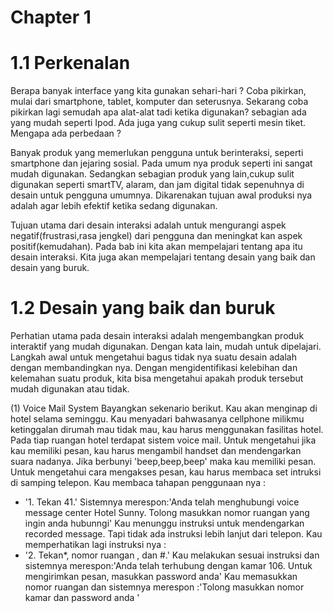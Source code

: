 # Chapter 1
# 1.1 Perkenalan
Berapa banyak interface yang kita gunakan sehari-hari ? Coba pikirkan, mulai dari smartphone, tablet, komputer dan seterusnya. Sekarang coba pikirkan lagi 
semudah apa alat-alat tadi ketika digunakan? sebagian ada yang mudah seperti Ipod. Ada juga yang cukup sulit seperti mesin tiket. Mengapa ada perbedaan ?

Banyak produk yang memerlukan pengguna untuk berinteraksi, seperti smartphone dan jejaring sosial. Pada umum nya produk seperti ini sangat mudah digunakan.
Sedangkan sebagian produk yang lain,cukup sulit digunakan seperti smartTV, alaram, dan jam digital tidak sepenuhnya di desain untuk pengguna umumnya.
Dikarenakan tujuan awal produksi nya adalah agar lebih efektif ketika sedang digunakan.

Tujuan utama dari desain interaksi adalah untuk mengurangi aspek negatif(frustrasi,rasa jengkel) dari pengguna dan meningkat kan aspek positif(kemudahan).
Pada bab ini kita akan mempelajari tentang apa itu desain interaksi. Kita juga akan mempelajari tentang desain yang baik dan desain yang buruk.

# 1.2 Desain yang baik dan buruk
Perhatian utama pada desain interaksi adalah mengembangkan produk interaktif yang mudah digunakan. Dengan kata lain, mudah untuk dipelajari.
Langkah awal untuk mengetahui bagus tidak nya suatu desain adalah dengan membandingkan nya. Dengan mengidentifikasi kelebihan dan kelemahan suatu produk, kita bisa mengetahui
apakah produk tersebut mudah digunakan atau tidak.

(1) Voice Mail System
Bayangkan sekenario berikut. Kau akan menginap di hotel selama seminggu. Kau menyadari bahwasanya cellphone milikmu ketinggalan dirumah
mau tidak mau, kau harus menggunakan fasilitas hotel. Pada tiap ruangan hotel terdapat sistem voice mail. Untuk mengetahui jika kau memiliki pesan,
kau harus mengambil handset dan mendengarkan suara nadanya. Jika berbunyi 'beep,beep,beep' maka kau memiliki pesan.
Untuk mengetahui cara mengakses pesan, kau harus membaca set intruksi di samping telepon. Kau membaca tahapan penggunaan nya :
- '1. Tekan 41.'
Sistemnya merespon:'Anda telah menghubungi voice message center Hotel Sunny. Tolong masukkan nomor ruangan yang ingin anda hubunngi'
Kau menunggu instruksi untuk mendengarkan recorded message. Tapi tidak ada instruksi lebih lanjut dari telepon. Kau memperhatikan lagi instruksi nya :
- '2. Tekan*, nomor ruangan , dan #.'
Kau melakukan sesuai instruksi dan sistemnya merespon:'Anda telah terhubung dengan kamar 106. Untuk mengirimkan pesan, masukkan password anda'
Kau memasukkan nomor ruangan dan sistemnya merespon :'Tolong masukkan nomor kamar dan password anda '
